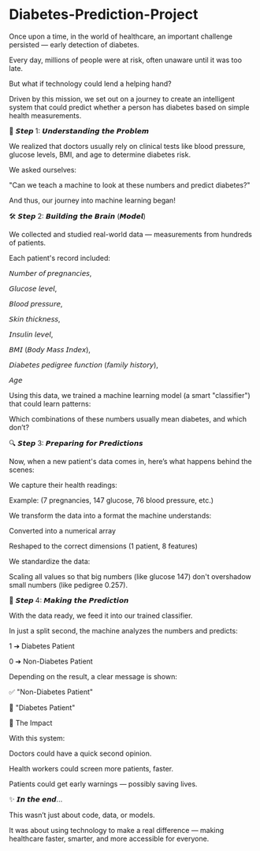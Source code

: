 # Diabetes-Prediction-Project
Once upon a time, in the world of healthcare, an important challenge persisted — early detection of diabetes.

 Every day, millions of people were at risk, often unaware until it was too late.

 But what if technology could lend a helping hand?

Driven by this mission, we set out on a journey to create an intelligent system that could predict whether a person has diabetes based on simple health measurements.

🌟 𝙎𝙩𝙚𝙥 1: 𝙐𝙣𝙙𝙚𝙧𝙨𝙩𝙖𝙣𝙙𝙞𝙣𝙜 𝙩𝙝𝙚 𝙋𝙧𝙤𝙗𝙡𝙚𝙢

We realized that doctors usually rely on clinical tests like blood pressure, glucose levels, BMI, and age to determine diabetes risk.

 We asked ourselves:

"Can we teach a machine to look at these numbers and predict diabetes?"

And thus, our journey into machine learning began!

🛠 𝙎𝙩𝙚𝙥 2: 𝘽𝙪𝙞𝙡𝙙𝙞𝙣𝙜 𝙩𝙝𝙚 𝘽𝙧𝙖𝙞𝙣 (𝙈𝙤𝙙𝙚𝙡)

We collected and studied real-world data — measurements from hundreds of patients.

 Each patient's record included:

𝘕𝘶𝘮𝘣𝘦𝘳 𝘰𝘧 𝘱𝘳𝘦𝘨𝘯𝘢𝘯𝘤𝘪𝘦𝘴,

 𝘎𝘭𝘶𝘤𝘰𝘴𝘦 𝘭𝘦𝘷𝘦𝘭,

 𝘉𝘭𝘰𝘰𝘥 𝘱𝘳𝘦𝘴𝘴𝘶𝘳𝘦,

 𝘚𝘬𝘪𝘯 𝘵𝘩𝘪𝘤𝘬𝘯𝘦𝘴𝘴,

 𝘐𝘯𝘴𝘶𝘭𝘪𝘯 𝘭𝘦𝘷𝘦𝘭,

 𝘉𝘔𝘐 (𝘉𝘰𝘥𝘺 𝘔𝘢𝘴𝘴 𝘐𝘯𝘥𝘦𝘹),

 𝘋𝘪𝘢𝘣𝘦𝘵𝘦𝘴 𝘱𝘦𝘥𝘪𝘨𝘳𝘦𝘦 𝘧𝘶𝘯𝘤𝘵𝘪𝘰𝘯 (𝘧𝘢𝘮𝘪𝘭𝘺 𝘩𝘪𝘴𝘵𝘰𝘳𝘺),

 𝘈𝘨𝘦

Using this data, we trained a machine learning model (a smart "classifier") that could learn patterns:

 Which combinations of these numbers usually mean diabetes, and which don’t?

🔍 𝙎𝙩𝙚𝙥 3: 𝙋𝙧𝙚𝙥𝙖𝙧𝙞𝙣𝙜 𝙛𝙤𝙧 𝙋𝙧𝙚𝙙𝙞𝙘𝙩𝙞𝙤𝙣𝙨

Now, when a new patient's data comes in, here’s what happens behind the scenes:

We capture their health readings:

Example: (7 pregnancies, 147 glucose, 76 blood pressure, etc.)

We transform the data into a format the machine understands:

Converted into a numerical array

Reshaped to the correct dimensions (1 patient, 8 features)

We standardize the data:

Scaling all values so that big numbers (like glucose 147) don't overshadow small numbers (like pedigree 0.257).

🤖 𝙎𝙩𝙚𝙥 4: 𝙈𝙖𝙠𝙞𝙣𝙜 𝙩𝙝𝙚 𝙋𝙧𝙚𝙙𝙞𝙘𝙩𝙞𝙤𝙣

With the data ready, we feed it into our trained classifier.

 In just a split second, the machine analyzes the numbers and predicts:

1 ➔ Diabetes Patient

0 ➔ Non-Diabetes Patient

Depending on the result, a clear message is shown:

✅ "Non-Diabetes Patient"

 🚨 "Diabetes Patient"

🎯 The Impact

With this system:

Doctors could have a quick second opinion.

Health workers could screen more patients, faster.

Patients could get early warnings — possibly saving lives.

✨ 𝙄𝙣 𝙩𝙝𝙚 𝙚𝙣𝙙...

This wasn’t just about code, data, or models.

 It was about using technology to make a real difference — making healthcare faster, smarter, and more accessible for everyone.
